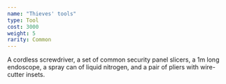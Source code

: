 ```yaml
---
name: "Thieves' tools"
type: Tool
cost: 3000
weight: 5
rarity: Common
---
```


A cordless screwdriver, a set of common security panel slicers, a 1m long endoscope, a spray can of liquid nitrogen,
and a pair of pliers with wire-cutter insets.
